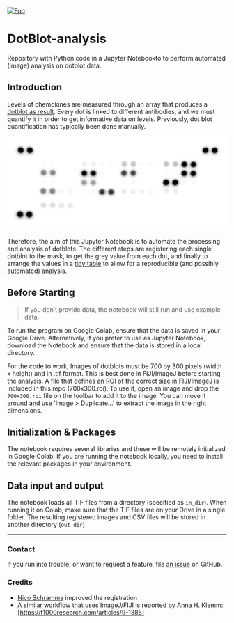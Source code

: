 


[![Foo](https://colab.research.google.com/assets/colab-badge.svg)](https://colab.research.google.com/github/JoachimGoedhart/DotBlot-analysis/blob/main/DotBlot_analysis.ipynb)


# DotBlot-analysis

Repository with Python code in a Jupyter Notebookto to perform automated (image) analysis on dotblot data.

## Introduction 
Levels of chemokines are measured through an array that produces a [dotblot as result](https://www.rndsystems.com/products/proteome-profiler-human-cytokine-array-kit_ary005b). Every dot is linked to different antibodies, and we must quantify it in order to get informative data on levels. Previously, dot blot quantification has typically been done manually.

![](https://raw.githubusercontent.com/JoachimGoedhart/DotBlot-analysis/main/Dotblot_Example-data.png)

Therefore, the aim of this Jupyter Notebook is to automate the processing and analysis of dotblots. The different steps are registering each single dotblot to the mask, to get the grey value from each dot, and finally to arrange the values in a [tidy table](https://thenode.biologists.com/converting-excellent-spreadsheets-tidy-data/education/) to allow for a reproducible (and possibly automated) analysis.

## Before Starting

> If you don’t provide data, the notebook will still run and use example data.

To run the program on Google Colab, ensure that the data is saved in your Google Drive. Alternatively, if you prefer to use as Jupyter Notebook, download the Notebook and ensure that the data is stored in a local directory.

For the code to work, Images of dotblots must be 700 by 300 pixels (width x height) and in .tif format. This is best done in FIJI/ImageJ before starting the analysis. A file that defines an ROI of the correct size in FIJI/ImageJ is included in this repo (700x300.roi). To use it, open an image and drop the `700x300.roi` file on the toolbar to add it to the image. You can move it around and use 'Image > Duplicate...' to extract the image in the right dimensions.


## Initialization & Packages

The notebook requires several libraries and these will be remotely initialized in Google Colab. If you are running the notebook locally, you need to install the relevant packages in your environment.

## Data input and output 

The notebook loads all TIF files from a directory (specified as `in_dir`). When running it on Colab, make sure that the TIF files are on your Drive in a single folder. The resulting registered images and CSV files will be stored in another directory (`out_dir`)

---------------------

### Contact

If you run into trouble, or want to request a feature, file [an issue](https://github.com/JoachimGoedhart/DotBlot-analysis/issues) on GitHub. 


### Credits

- [Nico Schramma](https://twitter.com/nicoschramma) improved the registration
- A similar workflow that uses ImageJ/FIJI is reported by Anna H. Klemm: [https://f1000research.com/articles/9-1385]



